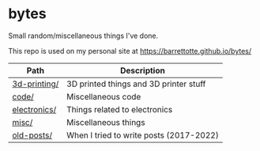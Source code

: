 # bytes

Small random/miscellaneous things I've done.

This repo is used on my personal site at https://barrettotte.github.io/bytes/

| Path                                 | Description                                           |
| ------------------------------------ | ----------------------------------------------------- |
| [3d-printing/](./3d-printing/)       | 3D printed things and 3D printer stuff                |
| [code/](./code/)                     | Miscellaneous code                                    |
| [electronics/](./electronics/)       | Things related to electronics                         |
| [misc/](./misc/)                     | Miscellaneous things                                  |
| [old-posts/](./old-posts/)           | When I tried to write posts (2017-2022)               |
